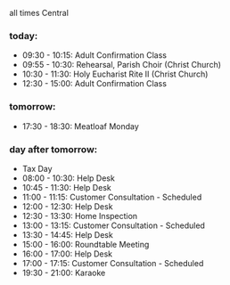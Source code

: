 all times Central

### today:

* 09:30 - 10:15: Adult Confirmation Class
* 09:55 - 10:30: Rehearsal, Parish Choir (Christ Church)
* 10:30 - 11:30: Holy Eucharist Rite II (Christ Church)
* 12:30 - 15:00: Adult Confirmation Class

### tomorrow:

* 17:30 - 18:30: Meatloaf Monday

### day after tomorrow:

* Tax Day
* 08:00 - 10:30: Help Desk
* 10:45 - 11:30: Help Desk
* 11:00 - 11:15: Customer Consultation - Scheduled 
* 12:00 - 12:30: Help Desk
* 12:30 - 13:30: Home Inspection
* 13:00 - 13:15: Customer Consultation - Scheduled 
* 13:30 - 14:45: Help Desk
* 15:00 - 16:00: Roundtable Meeting
* 16:00 - 17:00: Help Desk
* 17:00 - 17:15: Customer Consultation - Scheduled 
* 19:30 - 21:00: Karaoke
